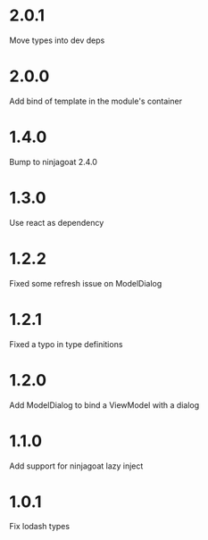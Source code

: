 # 2.0.1

Move types into dev deps

# 2.0.0

Add bind of template in the module's container

# 1.4.0

Bump to ninjagoat 2.4.0

# 1.3.0

Use react as dependency

# 1.2.2
Fixed some refresh issue on ModelDialog

# 1.2.1
Fixed a typo in type definitions

# 1.2.0

Add ModelDialog to bind a ViewModel with a dialog

# 1.1.0

Add support for ninjagoat lazy inject

# 1.0.1

Fix lodash types